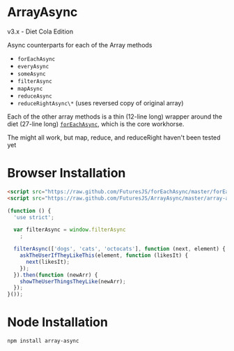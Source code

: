 ArrayAsync
===

v3.x - Diet Cola Edition

Async counterparts for each of the Array methods

  * `forEachAsync`
  * `everyAsync`
  * `someAsync`
  * `filterAsync`
  * `mapAsync`
  * `reduceAsync`
  * `reduceRightAsync\*` (uses reversed copy of original array)

Each of the other array methods is a thin (12-line long) wrapper around the
diet (27-line long) [`forEachAsync`](https://github.com/FuturesJS/forEachAsync),
which is the core workhorse.

The might all work, but map, reduce, and reduceRight haven't been tested yet

Browser Installation
===

```html
<script src="https://raw.github.com/FuturesJS/forEachAsync/master/forEachAsync.js"></script>
<script src="https://raw.github.com/FuturesJS/ArrayAsync/master/array-async.js"></script>
```

```javascript
(function () {
  'use strict';

  var filterAsync = window.filterAsync
    ;

  filterAsync(['dogs', 'cats', 'octocats'], function (next, element) {
    askTheUserIfTheyLikeThis(element, function (likesIt) {
      next(likesIt);
    });
  }).then(function (newArr) {
    showTheUserThingsTheyLike(newArr);
  });
}());
```

Node Installation
===

```bash
npm install array-async
```
